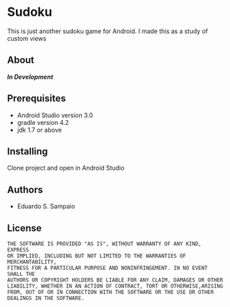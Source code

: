 # Sudoku 

This is just another sudoku game for Android. I made this as a study of custom views

## About

***In Development***


## Prerequisites
- Android Studio version 3.0
- gradle version 4.2
- jdk 1.7 or above

## Installing

Clone project and open in Android Studio

## Authors

- Eduardo S. Sampaio

## License
```
THE SOFTWARE IS PROVIDED "AS IS", WITHOUT WARRANTY OF ANY KIND, EXPRESS
OR IMPLIED, INCLUDING BUT NOT LIMITED TO THE WARRANTIES OF MERCHANTABILITY,
FITNESS FOR A PARTICULAR PURPOSE AND NONINFRINGEMENT. IN NO EVENT SHALL THE
AUTHORS OR COPYRIGHT HOLDERS BE LIABLE FOR ANY CLAIM, DAMAGES OR OTHER 
LIABILITY, WHETHER IN AN ACTION OF CONTRACT, TORT OR OTHERWISE,ARISING
FROM, OUT OF OR IN CONNECTION WITH THE SOFTWARE OR THE USE OR OTHER
DEALINGS IN THE SOFTWARE.
```